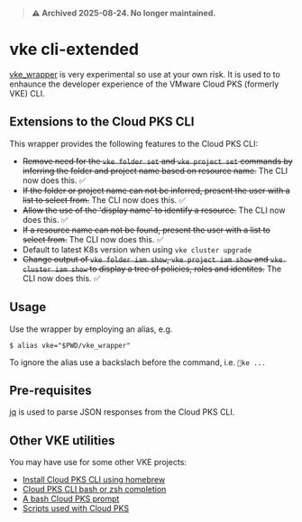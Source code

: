 > **⚠️ Archived 2025-08-24. No longer maintained.**

# vke cli-extended
[vke_wrapper](vke_wrapper) is very experimental so use at your own risk. It 
is used to to enhaunce the developer experience of the VMware Cloud PKS (formerly VKE) CLI. 

## Extensions to the Cloud PKS CLI
This wrapper provides the following features to the Cloud PKS CLI:
* ~~Remove need for the `vke folder set` and `vke project set` commands by inferring
  the folder and project name based on resource name.~~ The CLI now does this.
  :white_check_mark:
* ~~If the folder or project name can not be inferred, present the user with a list
  to select from.~~ The CLI now does this.
  :white_check_mark:
* ~~Allow the use of the 'display name' to identify a resource.~~ The CLI now does this.
  :white_check_mark:
* ~~If a resource name can not be found, present the user with a list to select from.~~ The CLI now does this.
  :white_check_mark:
* Default to latest K8s version when using `vke cluster upgrade`
* ~~Change output of `vke folder iam show`, `vke project iam show` and 
  `vke cluster iam show` to display a tree of policies, roles and identites.~~
  The CLI now does this. :white_check_mark:

## Usage
Use the wrapper by employing an alias, e.g.

    $ alias vke="$PWD/vke_wrapper"

To ignore the alias use a backslach before the command, i.e. `ke ...`

## Pre-requisites
[jq](https://stedolan.github.io/jq/download/) is used to parse JSON responses from the Cloud PKS CLI.

## Other VKE utilities
You may have use for some other VKE projects:
* [Install Cloud PKS CLI using homebrew](https://github.com/ali5ter/homebrew-vke-cli)
* [Cloud PKS CLI bash or zsh completion](https://github.com/ali5ter/vke-completion)
* [A bash Cloud PKS prompt](https://github.com/ali5ter/vke-prompt)
* [Scripts used with Cloud PKS](https://github.com/ali5ter/vmware_scripts/tree/master/vke)
